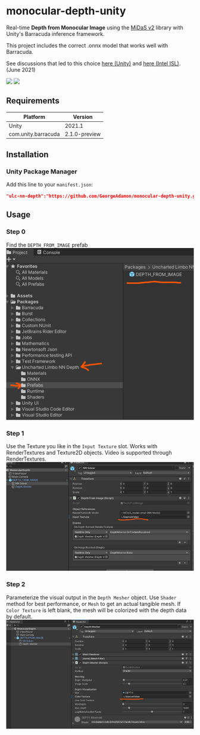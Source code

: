 # monocular-depth-unity
 Real-time **Depth from Monocular Image** using the [MiDaS v2](https://github.com/intel-isl/MiDaS) library with Unity's Barracuda inference framework.  
 
 This project includes the correct .onnx model that works well with Barracuda.  
 
 See discussions that led to this choice [here (Unity)](https://github.com/Unity-Technologies/barracuda-release/issues/187#issuecomment-856702114) and [here (Intel ISL)](https://github.com/intel-isl/MiDaS/issues/113#issuecomment-856693837). (June 2021)

![](example_01.png)
![](example_02.png)

## Requirements
|Platform|Version|
---|---
|Unity|2021.1|
|com.unity.barracuda|2.1.0-preview|

## Installation

### Unity Package Manager
Add this line to your `manifest.json`:
```json
"ulc-nn-depth":"https://github.com/GeorgeAdamon/monocular-depth-unity.git?path=/MonocularDepthBarracuda/Packages/DepthFromImage#main",
```

## Usage

### Step 0
Find the `DEPTH_FROM_IMAGE` prefab  
![](img/step0.png)

### Step 1
Use the Texture you like in the `Input Texture` slot. Works with RenderTextures and Texture2D objects. Video is supported through RenderTextures.  
![](img/step1.png)

### Step 2
Parameterize the visual output in the `Depth Mesher` object. Use `Shader` method for best performance, or `Mesh` to get an actual tangible mesh.
If `Color Texture` is left blank, the mesh will be colorized with the depth data by default.  
![](img/step2.png)
